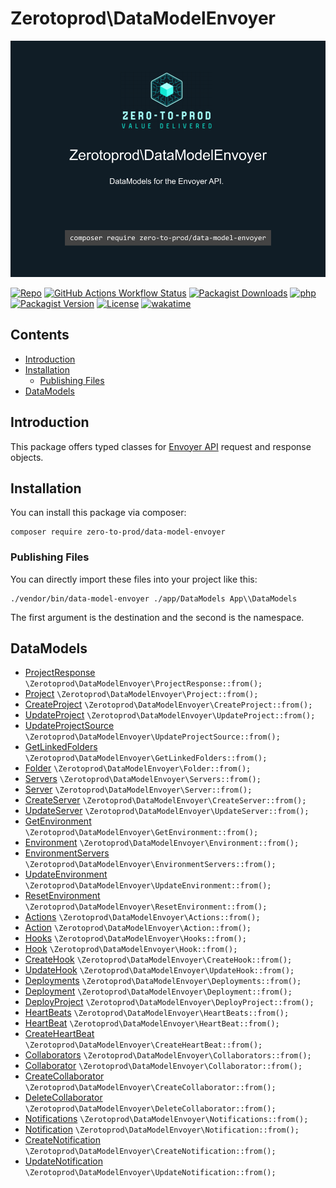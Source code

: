 # Zerotoprod\DataModelEnvoyer

![](./logo.png)

[![Repo](https://img.shields.io/badge/github-gray?logo=github)](https://github.com/zero-to-prod/data-model-envoyer)
[![GitHub Actions Workflow Status](https://img.shields.io/github/actions/workflow/status/zero-to-prod/data-model-envoyer/test.yml?label=tests)](https://github.com/zero-to-prod/data-model-envoyer/actions)
[![Packagist Downloads](https://img.shields.io/packagist/dt/zero-to-prod/data-model-envoyer?color=blue)](https://packagist.org/packages/zero-to-prod/data-model-envoyer/stats)
[![php](https://img.shields.io/packagist/php-v/zero-to-prod/data-model-envoyer.svg?color=purple)](https://packagist.org/packages/zero-to-prod/data-model-envoyer/stats)
[![Packagist Version](https://img.shields.io/packagist/v/zero-to-prod/data-model-envoyer?color=f28d1a)](https://packagist.org/packages/zero-to-prod/data-model-envoyer)
[![License](https://img.shields.io/packagist/l/zero-to-prod/data-model-envoyer?color=pink)](https://github.com/zero-to-prod/data-model/blob/main/LICENSE.md)
[![wakatime](https://wakatime.com/badge/github/zero-to-prod/data-model-envoyer.svg)](https://wakatime.com/badge/github/zero-to-prod/data-model-envoyer)

## Contents
- [Introduction](#introduction)
- [Installation](#installation)
  - [Publishing Files](#publishing-files)
- [DataModels](#datamodels)

## Introduction

This package offers typed classes for [Envoyer API](https://envoyer.io/api-documentation) request and response objects.

## Installation

You can install this package via composer:
```shell
composer require zero-to-prod/data-model-envoyer
```

### Publishing Files
You can directly import these files into your project like this:
```shell
./vendor/bin/data-model-envoyer ./app/DataModels App\\DataModels
```
The first argument is the destination and the second is the namespace.

## DataModels

- [ProjectResponse](https://envoyer.io/api-documentation#list-projects) `\Zerotoprod\DataModelEnvoyer\ProjectResponse::from();`
- [Project](https://envoyer.io/api-documentation#get-project) `\Zerotoprod\DataModelEnvoyer\Project::from();`
- [CreateProject](https://envoyer.io/api-documentation#get-project) `\Zerotoprod\DataModelEnvoyer\CreateProject::from();`
- [UpdateProject](https://envoyer.io/api-documentation#update-project) `\Zerotoprod\DataModelEnvoyer\UpdateProject::from();`
- [UpdateProjectSource](https://envoyer.io/api-documentation#update-project-source) `\Zerotoprod\DataModelEnvoyer\UpdateProjectSource::from();`
- [GetLinkedFolders](https://envoyer.io/api-documentation#get-linked-folders) `\Zerotoprod\DataModelEnvoyer\GetLinkedFolders::from();`
- [Folder](https://envoyer.io/api-documentation#create-linked-folder) `\Zerotoprod\DataModelEnvoyer\Folder::from();`
- [Servers](https://envoyer.io/api-documentation#list-servers) `\Zerotoprod\DataModelEnvoyer\Servers::from();`
- [Server](https://envoyer.io/api-documentation#get-server) `\Zerotoprod\DataModelEnvoyer\Server::from();`
- [CreateServer](https://envoyer.io/api-documentation#create-server) `\Zerotoprod\DataModelEnvoyer\CreateServer::from();`
- [UpdateServer](https://envoyer.io/api-documentation#update-server) `\Zerotoprod\DataModelEnvoyer\UpdateServer::from();`
- [GetEnvironment](https://envoyer.io/api-documentation#get-environment) `\Zerotoprod\DataModelEnvoyer\GetEnvironment::from();`
- [Environment](https://envoyer.io/api-documentation#get-environment) `\Zerotoprod\DataModelEnvoyer\Environment::from();`
- [EnvironmentServers](https://envoyer.io/api-documentation#get-environment-servers) `\Zerotoprod\DataModelEnvoyer\EnvironmentServers::from();`
- [UpdateEnvironment](https://envoyer.io/api-documentation#update-environment) `\Zerotoprod\DataModelEnvoyer\UpdateEnvironment::from();`
- [ResetEnvironment](https://envoyer.io/api-documentation#reset-environment-key) `\Zerotoprod\DataModelEnvoyer\ResetEnvironment::from();`
- [Actions](https://envoyer.io/api-documentation#actions) `\Zerotoprod\DataModelEnvoyer\Actions::from();`
- [Action](https://envoyer.io/api-documentation#actions) `\Zerotoprod\DataModelEnvoyer\Action::from();`
- [Hooks](https://envoyer.io/api-documentation#list-hooks) `\Zerotoprod\DataModelEnvoyer\Hooks::from();`
- [Hook](https://envoyer.io/api-documentation#get-hook) `\Zerotoprod\DataModelEnvoyer\Hook::from();`
- [CreateHook](https://envoyer.io/api-documentation#create-hook) `\Zerotoprod\DataModelEnvoyer\CreateHook::from();`
- [UpdateHook](https://envoyer.io/api-documentation#update-hook) `\Zerotoprod\DataModelEnvoyer\UpdateHook::from();`
- [Deployments](https://envoyer.io/api-documentation#list-deployments) `\Zerotoprod\DataModelEnvoyer\Deployments::from();`
- [Deployment](https://envoyer.io/api-documentation#get-deployment) `\Zerotoprod\DataModelEnvoyer\Deployment::from();`
- [DeployProject](https://envoyer.io/api-documentation#deploy-project) `\Zerotoprod\DataModelEnvoyer\DeployProject::from();`
- [HeartBeats](https://envoyer.io/api-documentation#list-heartbeats) `\Zerotoprod\DataModelEnvoyer\HeartBeats::from();`
- [HeartBeat](https://envoyer.io/api-documentation#get-heartbeat) `\Zerotoprod\DataModelEnvoyer\HeartBeat::from();`
- [CreateHeartBeat](https://envoyer.io/api-documentation#create-heartbeat) `\Zerotoprod\DataModelEnvoyer\CreateHeartBeat::from();`
- [Collaborators](https://envoyer.io/api-documentation#list-collaborators) `\Zerotoprod\DataModelEnvoyer\Collaborators::from();`
- [Collaborator](https://envoyer.io/api-documentation#get-collaborator) `\Zerotoprod\DataModelEnvoyer\Collaborator::from();`
- [CreateCollaborator](https://envoyer.io/api-documentation#create-collaborator) `\Zerotoprod\DataModelEnvoyer\CreateCollaborator::from();`
- [DeleteCollaborator](https://envoyer.io/api-documentation#delete-collaborator) `\Zerotoprod\DataModelEnvoyer\DeleteCollaborator::from();`
- [Notifications](https://envoyer.io/api-documentation#list-notifications) `\Zerotoprod\DataModelEnvoyer\Notifications::from();`
- [Notification](https://envoyer.io/api-documentation#get-notification) `\Zerotoprod\DataModelEnvoyer\Notification::from();`
- [CreateNotification](https://envoyer.io/api-documentation#create-notification) `\Zerotoprod\DataModelEnvoyer\CreateNotification::from();`
- [UpdateNotification](https://envoyer.io/api-documentation#update-notification) `\Zerotoprod\DataModelEnvoyer\UpdateNotification::from();`
